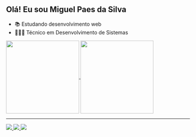 ## Olá! Eu sou Miguel Paes da Silva

- 📚 Estudando desenvolvimento web
- 👨🏻‍💻 Técnico em Desenvolvimento de Sistemas

<a href="https://github.com/anuraghazra/github-readme-stats">
  <img height=200 align="center" src="https://github-readme-stats-pi-beige-32.vercel.app/api?username=Miguel-Paes&icons=true&theme=aura" />
  <img height=200 align="center" src="https://github-readme-stats-pi-beige-32.vercel.app/api/top-langs/?username=Miguel-Paes&layout=compact" />
</a>

<hr/>

<div>
<a href="https://www.linkedin.com/in/miguel-paes-da-silva-403660375/">
  <img src="https://img.shields.io/badge/linkedin-%230077B5.svg?style=for-the-badge&logo=linkedin&logoColor=white" />
</a>

<a href="https://www.instagram.com/miguelpaesdasilva/">
  <img src="https://img.shields.io/badge/Instagram-%23E4405F.svg?style=for-the-badge&logo=Instagram&logoColor=white" />
</a>

<a href="https://mail.google.com/mail/u/0/?tab=rm&ogbl#inbox?compose=GTvVlcSGLrLSPfxsHpBSDPRdjkngWsPcWXstSgldsdZSTjVTvgVzCxDWQWQnZJgfLjckNhcNVzHZC">
  <img src="https://img.shields.io/badge/Gmail-D14836?style=for-the-badge&logo=gmail&logoColor=white" />
</a>
</div>
